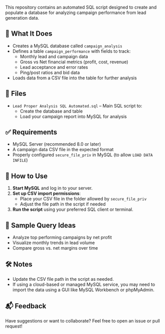 This repository contains an automated SQL script designed to create and populate a database for analyzing campaign performance from lead generation data.

## 🧠 What It Does

- Creates a MySQL database called `campaign_analysis`
- Defines a table `campaign_performance` with fields to track:
  - Monthly lead and campaign data
  - Gross vs Net financial metrics (profit, cost, revenue)
  - Lead acceptance and error rates
  - Ping/post ratios and bid data
- Loads data from a CSV file into the table for further analysis

## 📁 Files

- `Lead Proper Analysis SQL Automated.sql` – Main SQL script to:
  - Create the database and table
  - Load your campaign report into MySQL for analysis

## ✅ Requirements

- MySQL Server (recommended 8.0 or later)
- A campaign data CSV file in the expected format
- Properly configured `secure_file_priv` in MySQL (to allow `LOAD DATA INFILE`)

## 📌 How to Use

1. **Start MySQL** and log in to your server.
2. **Set up CSV import permissions**:
   - Place your CSV file in the folder allowed by `secure_file_priv`
   - Adjust the file path in the script if needed
3. **Run the script** using your preferred SQL client or terminal.

## 🧪 Sample Query Ideas

- Analyze top performing campaigns by net profit
- Visualize monthly trends in lead volume
- Compare gross vs. net margins over time

## 🛠 Notes

- Update the CSV file path in the script as needed.
- If using a cloud-based or managed MySQL service, you may need to import the data using a GUI like MySQL Workbench or phpMyAdmin.

## 📬 Feedback

Have suggestions or want to collaborate? Feel free to open an issue or pull request!
